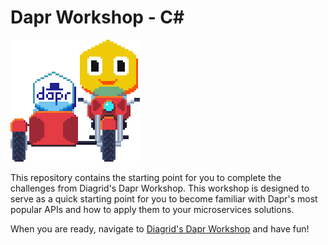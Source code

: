# Dapr Workshop - C#

![Dapr sidecar](imgs/dapr_sidecar_pixelart.png)

This repository contains the starting point for you to complete the challenges from Diagrid's Dapr Workshop. This workshop is designed to serve as a quick starting point for you to become familiar with Dapr's most popular APIs and how to apply them to your microservices solutions.

When you are ready, navigate to [Diagrid's Dapr Workshop](https://github.com/diagrid-labs/dapr-workshop) and have fun!
